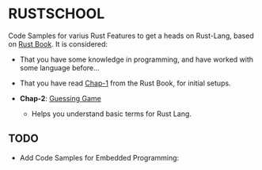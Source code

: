 # RUSTSCHOOL

Code Samples for varius Rust Features to get a heads on Rust-Lang, based on [Rust Book](https://doc.rust-lang.org/book/).
It is considered:
  - That you have some knowledge in programming, and have worked with some language before...
  - That you have read [Chap-1](https://doc.rust-lang.org/book/) from the Rust Book, for initial setups.

- **Chap-2**: [Guessing Game](./guessing-game)
  - Helps you understand basic terms for Rust Lang.

## TODO

- Add Code Samples for Embedded Programming:
